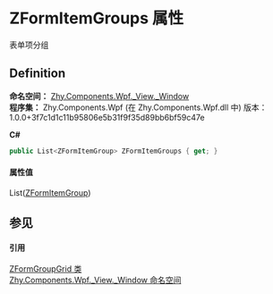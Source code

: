 # ZFormItemGroups 属性


表单项分组



## Definition
**命名空间：** <a href="N_Zhy_Components_Wpf__View__Window.md">Zhy.Components.Wpf._View._Window</a>  
**程序集：** Zhy.Components.Wpf (在 Zhy.Components.Wpf.dll 中) 版本：1.0.0+3f7c1d1c11b95806e5b31f9f35d89bb6bf59c47e

**C#**
``` C#
public List<ZFormItemGroup> ZFormItemGroups { get; }
```



#### 属性值
List(<a href="T_Zhy_Components_Wpf__Model_ZFormItemGroup.md">ZFormItemGroup</a>)

## 参见


#### 引用
<a href="T_Zhy_Components_Wpf__View__Window_ZFormGroupGrid.md">ZFormGroupGrid 类</a>  
<a href="N_Zhy_Components_Wpf__View__Window.md">Zhy.Components.Wpf._View._Window 命名空间</a>  
